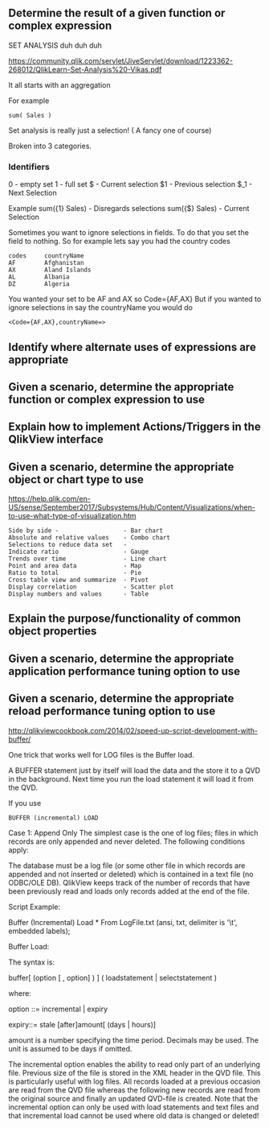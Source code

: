## Determine the result of a given function or complex expression

SET ANALYSIS duh duh duh

https://community.qlik.com/servlet/JiveServlet/download/1223362-268012/QlikLearn-Set-Analysis%20-Vikas.pdf

It all starts with an aggregation

For example 

    sum( Sales )

Set analysis is really just a selection! ( A fancy one of course)

Broken into 3 categories. 

### Identifiers
0 - empty set
1 - full set
$ - Current selection
$1 - Previous selection
$_1 - Next Selection

Example
sum({1} Sales) - Disregards selections
sum({$} Sales) - Current Selection

Sometimes you want to ignore selections in fields. To do that you set the field to nothing. So for example lets say you had the country 
codes

    codes     countryName
    AF        Afghanistan
    AX        Aland Islands
    AL        Albania
    DZ        Algeria

You wanted your set to be AF and AX so Code={AF,AX}
But if you wanted to ignore selections in say the countryName you would do 

    <Code={AF,AX},countryName=>


## Identify where alternate uses of expressions are appropriate


## Given a scenario, determine the appropriate function or complex expression to use


## Explain how to implement Actions/Triggers in the QlikView interface


## Given a scenario, determine the appropriate object or chart type to use

https://help.qlik.com/en-US/sense/September2017/Subsystems/Hub/Content/Visualizations/when-to-use-what-type-of-visualization.htm

    Side by side -                  - Bar chart
    Absolute and relative values    - Combo chart
    Selections to reduce data set   - 
    Indicate ratio                  - Gauge
    Trends over time                - Line chart
    Point and area data             - Map
    Ratio to total                  - Pie
    Cross table view and summarize  - Pivot
    Display correlation             - Scatter plot
    Display numbers and values      - Table
    


## Explain the purpose/functionality of common object properties


## Given a scenario, determine the appropriate application performance tuning option to use




## Given a scenario, determine the appropriate reload performance tuning option to use
http://qlikviewcookbook.com/2014/02/speed-up-script-development-with-buffer/

One trick that works well for LOG files is the Buffer load.

A BUFFER statement just by itself will load the data and the store it to a QVD in the background. Next time you run the load statement it will load it from the QVD.

If you use

    BUFFER (incremental) LOAD
    
Case 1: Append Only
The simplest case is the one of log files; files in which records are only appended and never deleted. The following conditions apply:

The database must be a log file (or some other file in which records are appended and not inserted or deleted) which is contained in a text file (no ODBC/OLE DB). 
QlikView keeps track of the number of records that have been previously read and loads only records added at the end of the file.


Script Example:

Buffer (Incremental) Load * From LogFile.txt (ansi, txt, delimiter is '\t', embedded labels);

 

Buffer Load:

 

The syntax is:

buffer[ (option [ , option] ) ] ( loadstatement | selectstatement )

where:

option ::= incremental | expiry

expiry::= stale [after]amount[ (days | hours)]

amount is a number specifying the time period. Decimals may be used. The unit is assumed to be days if omitted.

The incremental option enables the ability to read only part of an underlying file. Previous size of the file is stored in the XML header in the QVD file. This is particularly useful with log files. All records loaded at a previous occasion are read from the QVD file whereas the following new records are read from the original source and finally an updated QVD-file is created. Note that the incremental option can only be used with load statements and text files and that incremental load cannot be used where old data is changed or deleted!
    

